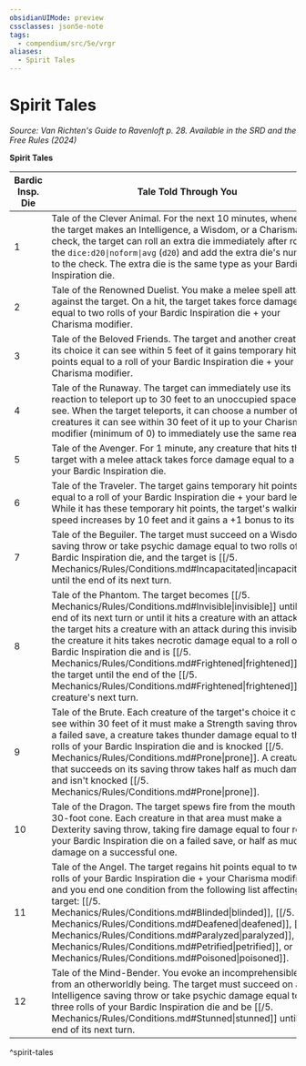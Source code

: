 ```yaml
---
obsidianUIMode: preview
cssclasses: json5e-note
tags:
  - compendium/src/5e/vrgr
aliases:
  - Spirit Tales
---
```

# Spirit Tales
*Source: Van Richten's Guide to Ravenloft p. 28. Available in the <span title='Systems Reference Document (5.2)'>SRD</span> and the Free Rules (2024)* 

**Spirit Tales**

| Bardic Insp. Die | Tale Told Through You |
|------------------|-----------------------|
| 1 | Tale of the Clever Animal. For the next 10 minutes, whenever the target makes an Intelligence, a Wisdom, or a Charisma check, the target can roll an extra die immediately after rolling the `dice:d20\|noform\|avg` (`d20`) and add the extra die's number to the check. The extra die is the same type as your Bardic Inspiration die. |
| 2 | Tale of the Renowned Duelist. You make a melee spell attack against the target. On a hit, the target takes force damage equal to two rolls of your Bardic Inspiration die + your Charisma modifier. |
| 3 | Tale of the Beloved Friends. The target and another creature of its choice it can see within 5 feet of it gains temporary hit points equal to a roll of your Bardic Inspiration die + your Charisma modifier. |
| 4 | Tale of the Runaway. The target can immediately use its reaction to teleport up to 30 feet to an unoccupied space it can see. When the target teleports, it can choose a number of creatures it can see within 30 feet of it up to your Charisma modifier (minimum of 0) to immediately use the same reaction. |
| 5 | Tale of the Avenger. For 1 minute, any creature that hits the target with a melee attack takes force damage equal to a roll of your Bardic Inspiration die. |
| 6 | Tale of the Traveler. The target gains temporary hit points equal to a roll of your Bardic Inspiration die + your bard level. While it has these temporary hit points, the target's walking speed increases by 10 feet and it gains a +1 bonus to its AC. |
| 7 | Tale of the Beguiler. The target must succeed on a Wisdom saving throw or take psychic damage equal to two rolls of your Bardic Inspiration die, and the target is [[/5. Mechanics/Rules/Conditions.md#Incapacitated\|incapacitated]] until the end of its next turn. |
| 8 | Tale of the Phantom. The target becomes [[/5. Mechanics/Rules/Conditions.md#Invisible\|invisible]] until the end of its next turn or until it hits a creature with an attack. If the target hits a creature with an attack during this invisibility, the creature it hits takes necrotic damage equal to a roll of your Bardic Inspiration die and is [[/5. Mechanics/Rules/Conditions.md#Frightened\|frightened]] of the target until the end of the [[/5. Mechanics/Rules/Conditions.md#Frightened\|frightened]] creature's next turn. |
| 9 | Tale of the Brute. Each creature of the target's choice it can see within 30 feet of it must make a Strength saving throw. On a failed save, a creature takes thunder damage equal to three rolls of your Bardic Inspiration die and is knocked [[/5. Mechanics/Rules/Conditions.md#Prone\|prone]]. A creature that succeeds on its saving throw takes half as much damage and isn't knocked [[/5. Mechanics/Rules/Conditions.md#Prone\|prone]]. |
| 10 | Tale of the Dragon. The target spews fire from the mouth in a 30-foot cone. Each creature in that area must make a Dexterity saving throw, taking fire damage equal to four rolls of your Bardic Inspiration die on a failed save, or half as much damage on a successful one. |
| 11 | Tale of the Angel. The target regains hit points equal to two rolls of your Bardic Inspiration die + your Charisma modifier, and you end one condition from the following list affecting the target: [[/5. Mechanics/Rules/Conditions.md#Blinded\|blinded]], [[/5. Mechanics/Rules/Conditions.md#Deafened\|deafened]], [[/5. Mechanics/Rules/Conditions.md#Paralyzed\|paralyzed]], [[/5. Mechanics/Rules/Conditions.md#Petrified\|petrified]], or [[/5. Mechanics/Rules/Conditions.md#Poisoned\|poisoned]]. |
| 12 | Tale of the Mind-Bender. You evoke an incomprehensible fable from an otherworldly being. The target must succeed on an Intelligence saving throw or take psychic damage equal to three rolls of your Bardic Inspiration die and be [[/5. Mechanics/Rules/Conditions.md#Stunned\|stunned]] until the end of its next turn. |
^spirit-tales
